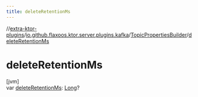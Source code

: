 ```yaml
---
title: deleteRetentionMs
---
```

//[extra-ktor-plugins](../../../index.md)/[io.github.flaxoos.ktor.server.plugins.kafka](../index.md)/[TopicPropertiesBuilder](index.md)/[deleteRetentionMs](delete-retention-ms.md)



# deleteRetentionMs



[jvm]\
var [deleteRetentionMs](delete-retention-ms.md): [Long](https://kotlinlang.org/api/latest/jvm/stdlib/kotlin/-long/index.md)?




